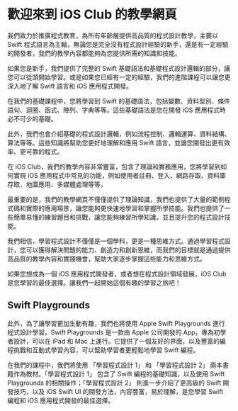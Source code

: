 # 歡迎來到 iOS Club 的教學網頁

我們致力於推廣程式教育，為所有年齡層提供高品質的程式設計教學，主要以 Swift 程式語言為主軸，無論您是完全沒有程式設計經驗的新手，還是有一定經驗的開發者，我們的教學內容都能夠為您提供所需的知識和技能。

如果您是新手，我們提供了完整的 Swift 基礎語法和基礎程式設計邏輯的部分，讓您可以從頭開始學習。或是如果您已經有一定的經驗，我們的進階課程可以讓您更深入地了解 Swift 語言和 iOS 應用程式開發。

在我們的基礎課程中，您將學習到 Swift 的基礎語法，包括變數、資料型別、條件語句、迴圈、函式、陣列、字典等等。這些基礎語法是您在開發 iOS 應用程式時必不可少的基礎。

此外，我們也會介紹基礎的程式設計邏輯，例如流程控制、邏輯運算、資料結構、算法等等。這些知識將幫助您更好地理解和應用 Swift 語言，並讓您開發出更有效率、更可靠的程式。

在 iOS Club，我們的教學內容非常豐富，包含了理論和實務應用，您將學習到如何實現 iOS 應用程式中常見的功能，例如使用者註冊、登入、網路存取、資料庫存取、地圖應用、多媒體處理等等。

最重要的是，我們的教學網頁不僅僅提供了理論知識，我們也提供了大量的範例程式碼和實際的應用場景，讓您能夠更快速地學習和掌握所學技能。我們也提供了一些簡單易懂的練習題目和挑戰，讓您能夠練習所學知識，並且提升您的程式設計技能。

我們相信，學習程式設計不僅僅是一個學科，更是一種思維方式。通過學習程式設計，您可以獲得解決問題的能力、創造力和創新思維，而我們的目標就是通過提供高品質的教學內容和實踐機會，幫助大家逐步掌握這些能力和思維方式。

如果您想成為一個 iOS 應用程式開發者，或者想在程式設計領域發展，iOS Club 是您學習的最佳選擇。讓我們一起開始這個有趣的學習之旅吧！

## Swift Playgrounds

此外，為了讓學習更加生動有趣，我們也將使用 Apple Swift Playgrounds 進行程式設計學習。Swift Playgrounds 是一款由 Apple 公司開發的 App，專為初學者設計，可以在 iPad 和 Mac 上運行。它提供了一個友好的界面，以及豐富的編程挑戰和互動式學習內容，可以幫助學習者更輕鬆地學習 Swift 編程。

在我們的課程中，我們將使用 「學習程式設計 1」 和 「學習程式設計 2」 兩本書籍作為教材。「學習程式設計 1」 包含了 Swift 編程的基礎知識，以及使用 Swift Playgrounds 的相關操作；「學習程式設計 2」 則進一步介紹了更高級的 Swift 開發技巧，以及 iOS Swift UI 的開發方法，內容豐富，易於理解，是您學習 Swift 編程和 iOS 應用程式開發的最佳選擇。
